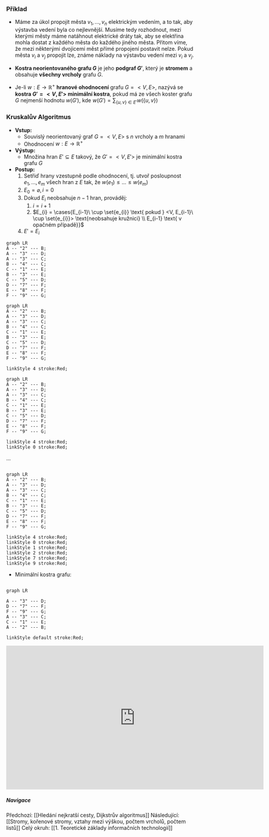 ### Příklad
- Máme za úkol propojit města $v_{1}, ..., v_{n}$ elektrickým vedením, a to tak, aby výstavba vedení byla co nejlevnější. Musíme tedy rozhodnout, mezi kterými městy máme natáhnout elektrické dráty tak, aby se elektřina mohla dostat z každého města do každého jiného města. Přitom víme, že mezi některými dvojicemi měst přímé propojení postavit nelze. Pokud města $v_{i}$ a $v_{j}$ propojit lze, známe náklady na výstavbu vedení mezi $v_{i}$ a $v_{j}$.

- **Kostra neorientovaného grafu $G$** je jeho **podgraf $G'$**, který je **stromem** a obsahuje **všechny vrcholy** grafu $G$.
- Je-li $w: E \rightarrow \mathbb{R}^{+}$ **hranové ohodnocení** grafu $G = <V, E>$, nazývá se **kostra $G' = <V, E'>$ minimální kostra**, pokud má ze všech koster grafu $G$ nejmenší hodnotu $w(G')$, kde $w(G')= \sum_{\{u,v\} \in E'} w(\{u,v\})$

### Kruskalův Algoritmus
- **Vstup:**
	- Souvislý neorientovaný graf $G = <V, E>$ s $n$ vrcholy a $m$ hranami
	- Ohodnocení $w: E \rightarrow \mathbb{R}^{+}$
- **Výstup:**
	- Množina hran $E' \subseteq E$ takový, že $G' = <V, E'>$ je minimální kostra grafu $G$
- **Postup:**
	1. Setřiď hrany vzestupně podle ohodnocení, tj. utvoř posloupnost $e_{1}, ..., e_{m}$ všech hran z $E$ tak, že $w(e_{1}) \leq ... \leq w(e_{m})$
	2. $E_{0} = \varnothing, i = 0$
	3. Dokud $E_{i}$ neobsahuje $n-1$ hran, prováděj:
		1. $i = i + 1$
		2. $E_{i} = \cases{E_{i-1}\ \cup \set{e_{i}} \text{ pokud } <V, E_{i-1}\ \cup \set{e_{i}}> \text{neobsahuje kružnici} \\ E_{i-1} \text{ v opačném případě}}$ 
	4. $E' = E_{i}$

```mermaid
graph LR
A -- "2" --- B;
A -- "3" --- D;
A -- "3" --- C;
B -- "4" --- C;
C -- "1" --- E;
B -- "3" --- E;
C -- "5" --- D;
D -- "7" --- F;
E -- "8" --- F;
F -- "9" --- G;
```

```mermaid
graph LR
A -- "2" --- B;
A -- "3" --- D;
A -- "3" --- C;
B -- "4" --- C;
C -- "1" --- E;
B -- "3" --- E;
C -- "5" --- D;
D -- "7" --- F;
E -- "8" --- F;
F -- "9" --- G;

linkStyle 4 stroke:Red;
```
```mermaid
graph LR
A -- "2" --- B;
A -- "3" --- D;
A -- "3" --- C;
B -- "4" --- C;
C -- "1" --- E;
B -- "3" --- E;
C -- "5" --- D;
D -- "7" --- F;
E -- "8" --- F;
F -- "9" --- G;

linkStyle 4 stroke:Red;
linkStyle 0 stroke:Red;
```
...
```mermaid

graph LR
A -- "2" --- B;
A -- "3" --- D;
A -- "3" --- C;
B -- "4" --- C;
C -- "1" --- E;
B -- "3" --- E;
C -- "5" --- D;
D -- "7" --- F;
E -- "8" --- F;
F -- "9" --- G;

linkStyle 4 stroke:Red;
linkStyle 0 stroke:Red;
linkStyle 1 stroke:Red;
linkStyle 2 stroke:Red;
linkStyle 7 stroke:Red;
linkStyle 9 stroke:Red;
```
- Minimální kostra grafu:
```mermaid

graph LR

A -- "3" --- D;
D -- "7" --- F;
F -- "9" --- G;
A -- "3" --- C;
C -- "1" --- E;
A -- "2" --- B;

linkStyle default stroke:Red;
```


<iframe width="690" height="385" src="https://www.youtube.com/embed/71UQH7Pr9kU?si=siVilj3MfpqRVJ2z" title="YouTube video player" frameborder="0" allow="accelerometer; autoplay; clipboard-write; encrypted-media; gyroscope; picture-in-picture; web-share" referrerpolicy="strict-origin-when-cross-origin" allowfullscreen></iframe>

##### Navigace
Předchozí:  [[Hledání nejkratší cesty, Dijkstrův algoritmus]]
Následující: [[Stromy, kořenové stromy, vztahy mezi výškou, počtem vrcholů, počtem listů]]
Celý okruh: [[1. Teoretické základy informačních technologií]]